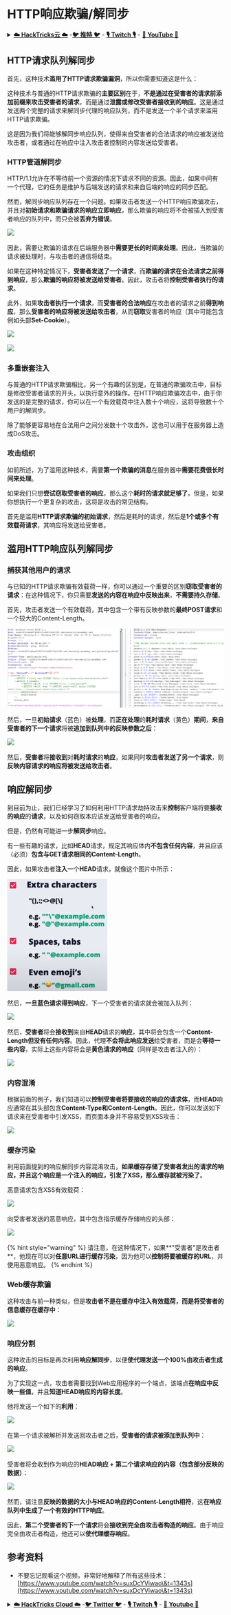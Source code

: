 # HTTP响应欺骗/解同步

<details>

<summary><a href="https://cloud.hacktricks.xyz/pentesting-cloud/pentesting-cloud-methodology"><strong>☁️ HackTricks云 ☁️</strong></a> -<a href="https://twitter.com/hacktricks_live"><strong>🐦 推特 🐦</strong></a> - <a href="https://www.twitch.tv/hacktricks_live/schedule"><strong>🎙️ Twitch 🎙️</strong></a> - <a href="https://www.youtube.com/@hacktricks_LIVE"><strong>🎥 YouTube 🎥</strong></a></summary>

* 你在一家**网络安全公司**工作吗？你想在HackTricks中看到你的**公司广告**吗？或者你想获得**PEASS的最新版本或下载PDF格式的HackTricks**吗？请查看[**订阅计划**](https://github.com/sponsors/carlospolop)！
* 发现我们的独家[NFT收藏品**The PEASS Family**](https://opensea.io/collection/the-peass-family)
* 获取[**官方PEASS和HackTricks周边产品**](https://peass.creator-spring.com)
* **加入**[**💬**](https://emojipedia.org/speech-balloon/) [**Discord群组**](https://discord.gg/hRep4RUj7f) 或 [**Telegram群组**](https://t.me/peass) 或 **关注**我在**Twitter**上的[**🐦**](https://github.com/carlospolop/hacktricks/tree/7af18b62b3bdc423e11444677a6a73d4043511e9/\[https:/emojipedia.org/bird/README.md)[**@carlospolopm**](https://twitter.com/hacktricks\_live)**。**
* **通过向**[**hacktricks repo**](https://github.com/carlospolop/hacktricks) **和**[**hacktricks-cloud repo**](https://github.com/carlospolop/hacktricks-cloud) **提交PR来分享你的黑客技巧。**

</details>

## HTTP请求队列解同步

首先，这种技术**滥用了HTTP请求欺骗漏洞**，所以你需要知道这是什么：

这种技术与普通的HTTP请求欺骗的**主要区别**在于，**不是通过在受害者的请求前添加前缀来攻击受害者的请求**，而是通过**泄露或修改受害者接收到的响应**。这是通过发送两个完整的请求来解同步代理的响应队列，而不是发送一个半个请求来滥用HTTP请求欺骗。

这是因为我们将能够解同步响应队列，使得来自受害者的合法请求的响应被发送给攻击者，或者通过在响应中注入攻击者控制的内容发送给受害者。

### HTTP管道解同步

HTTP/1.1允许在不等待前一个资源的情况下请求不同的资源。因此，如果中间有一个代理，它的任务是维护与后端发送的请求和来自后端的响应的同步匹配。

然而，解同步响应队列存在一个问题。如果攻击者发送一个HTTP响应欺骗攻击，并且对**初始请求和欺骗请求的响应立即响应**，那么欺骗的响应将不会被插入到受害者响应的队列中，而只会被**丢弃为错误**。

![](<../.gitbook/assets/image (635) (1) (1) (1).png>)

因此，需要让欺骗的请求在后端服务器中**需要更长的时间来处理**。因此，当欺骗的请求被处理时，与攻击者的通信将结束。

如果在这种特定情况下，**受害者发送了一个请求**，而**欺骗的请求在合法请求之前得到响应**，那么**欺骗的响应将被发送给受害者**。因此，攻击者将**控制受害者执行的请求**。

此外，如果**攻击者执行一个请求**，而**受害者的合法响应**在攻击者的请求之前**得到响应**，那么**受害者的响应将被发送给攻击者**，从而**窃取**受害者的响应（其中可能包含例如头部**Set-Cookie**）。

![](<../.gitbook/assets/image (658) (1).png>)

![](<../.gitbook/assets/image (655) (1) (1) (1).png>)

### 多重嵌套注入

与普通的HTTP请求欺骗相比，另一个有趣的区别是，在普通的欺骗攻击中，目标是修改受害者请求的开头，以执行意外的操作。在HTTP响应欺骗攻击中，由于你发送的是完整的请求，你可以在一个有效载荷中注入数十个响应，这将导致数十个用户的解同步。

除了能够更容易地在合法用户之间分发数十个攻击外，这也可以用于在服务器上造成DoS攻击。

### 攻击组织

如前所述，为了滥用这种技术，需要**第一个欺骗的消息**在服务器中**需要花费很长时间来处理**。

如果我们只想**尝试窃取受害者的响应**，那么这个**耗时的请求就足够了**。但是，如果你想执行一个更复杂的攻击，这将是攻击的常见结构。

首先是滥用**HTTP请求欺骗的初始请求**，然后是耗时的请求，然后是**1个或多个有效载荷请求**，其响应将发送给受害者。

## 滥用HTTP响应队列解同步

### 捕获其他用户的请求<a href="#capturing-other-users-requests" id="capturing-other-users-requests"></a>

与已知的HTTP请求欺骗有效载荷一样，你可以通过一个重要的区别**窃取受害者的请求**：在这种情况下，你只需要**发送的内容在响应中反映出来**，**不需要持久存储**。

首先，攻击者发送一个有效载荷，其中包含一个带有反映参数的**最终POST请求**和一个较大的Content-Length。

![](<../.gitbook/assets/image (625).png>)

然后，一旦**初始请求**（蓝色）被**处理**，而**正在处理**的**耗时请求**（黄色）**期间**，**来自受害者的下一个请求**将被**追加到队列中的反映参数之后**：

![](<../.gitbook/assets/image (634) (1).png>)

然后，**受害者**将**接收到**对**耗时请求**的**响应**，如果同时**攻击者发送了另一个请求**，则**反映内容请求的响应将被发送给攻击者**。
## 响应解同步

到目前为止，我们已经学习了如何利用HTTP请求劫持攻击来**控制**客户端将要**接收的响应**的**请求**，以及如何窃取本应该发送给受害者的响应。

但是，仍然有可能进一步**解同步**响应。

有一些有趣的请求，比如**HEAD**请求，规定其响应体内**不包含任何内容**，并且应该（必须）**包含与GET请求相同的Content-Length**。

因此，如果攻击者**注入**一个**HEAD**请求，就像这个图片中所示：

![](<../.gitbook/assets/image (626).png>)

然后，**一旦蓝色请求得到响应**，下一个受害者的请求就会被加入队列：

![](<../.gitbook/assets/image (651) (1) (1) (1) (1) (1) (1).png>)

然后，**受害者**将会**接收到**来自**HEAD**请求的**响应**，其中将会包含一个**Content-Length但没有任何内容**。因此，代理**不会将此响应发送**给受害者，而是会**等待一些内容**，实际上这些内容将会是**黄色请求的响应**（同样是攻击者注入的）：

![](<../.gitbook/assets/image (627) (1).png>)

### 内容混淆

根据前面的例子，我们知道可以**控制受害者将要接收的响应的请求体**，而**HEAD**响应通常在其头部包含**Content-Type和Content-Length**。因此，你可以发送如下请求来在受害者中引发XSS，而页面本身并不容易受到XSS攻击：

![](<../.gitbook/assets/image (654) (1) (1) (1) (1).png>)

### 缓存污染

利用前面提到的响应解同步内容混淆攻击，**如果缓存存储了受害者发出的请求的响应，并且这个响应是一个注入的响应，引发了XSS，那么缓存就被污染了**。

恶意请求包含XSS有效载荷：

![](<../.gitbook/assets/image (644) (1).png>)

向受害者发送的恶意响应，其中包含指示缓存存储响应的头部：

![](<../.gitbook/assets/image (629) (1).png>)

{% hint style="warning" %}
请注意，在这种情况下，如果**"受害者"是攻击者**，他现在可以对**任意URL进行缓存污染**，因为他可以**控制将要被缓存的URL**，并使用恶意响应。
{% endhint %}

### Web缓存欺骗

这种攻击与前一种类似，但是**攻击者不是在缓存中注入有效载荷，而是将受害者的信息缓存在缓存中**：

![](<../.gitbook/assets/image (643) (1) (1).png>)

### 响应分割

这种攻击的目标是再次利用**响应解同步**，以便**使代理发送一个100%由攻击者生成的响应**。

为了实现这一点，攻击者需要找到Web应用程序的一个端点，该端点**在响应中反映一些值**，并且**知道HEAD响应的内容长度**。

他将发送一个如下的**利用**：

![](<../.gitbook/assets/image (649) (1) (1) (1).png>)

在第一个请求被解析并发送回攻击者之后，**受害者的请求被添加到队列中**：

![](<../.gitbook/assets/image (661) (1) (1) (1).png>)

受害者将会收到作为响应的**HEAD响应 + 第二个请求响应的内容（包含部分反映的数据）**：

![](<../.gitbook/assets/image (633) (1).png>)

然而，请注意**反映的数据的大小与HEAD响应的Content-Length相符**，这**在响应队列中生成了一个有效的HTTP响应**。

因此，**第二个受害者的下一个请求**将会**接收到完全由攻击者构造的响应**。由于响应完全由攻击者构造，他还可以**使代理缓存响应**。

## 参考资料

* 不要忘记观看这个视频，非常好地解释了所有这些技术：[https://www.youtube.com/watch?v=suxDcYViwao\&t=1343s](https://www.youtube.com/watch?v=suxDcYViwao\&t=1343s)

<details>

<summary><a href="https://cloud.hacktricks.xyz/pentesting-cloud/pentesting-cloud-methodology"><strong>☁️ HackTricks Cloud ☁️</strong></a> -<a href="https://twitter.com/hacktricks_live"><strong>🐦 Twitter 🐦</strong></a> - <a href="https://www.twitch.tv/hacktricks_live/schedule"><strong>🎙️ Twitch 🎙️</strong></a> - <a href="https://www.youtube.com/@hacktricks_LIVE"><strong>🎥 Youtube 🎥</strong></a></summary>

* 你在一家**网络安全公司**工作吗？想要在HackTricks中**为你的公司做广告**吗？或者你想要**获取PEASS的最新版本或下载PDF格式的HackTricks**吗？请查看[**订阅计划**](https://github.com/sponsors/carlospolop)！
* 发现我们的独家[NFT](https://opensea.io/collection/the-peass-family)收藏品——[**The PEASS Family**](https://opensea.io/collection/the-peass-family)
* 获得[**官方PEASS和HackTricks周边产品**](https://peass.creator-spring.com)
* **加入**[**💬**](https://emojipedia.org/speech-balloon/) [**Discord群组**](https://discord.gg/hRep4RUj7f) 或 [**Telegram群组**](https://t.me/peass)，或者**关注**我在**Twitter**上的动态[**🐦**](https://github.com/carlospolop/hacktricks/tree/7af18b62b3bdc423e11444677a6a73d4043511e9/\[https:/emojipedia.org/bird/README.md)[**@carlospolopm**](https://twitter.com/hacktricks\_live)**。**
* **通过向**[**hacktricks repo**](https://github.com/carlospolop/hacktricks) **和**[**hacktricks-cloud repo**](https://github.com/carlospolop/hacktricks-cloud) **提交PR来分享你的黑客技巧。**

</details>
